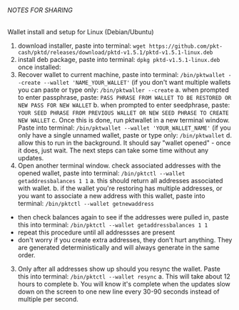 ###### NOTES FOR SHARING ######
Wallet install and setup for Linux (Debian/Ubuntu)
1. download installer, paste into terminal:
`wget https://github.com/pkt-cash/pktd/releases/download/pktd-v1.5.1/pktd-v1.5.1-linux.deb`
2. install deb package, paste into terminal:
`dpkg pktd-v1.5.1-linux.deb`
once installed:
1. Recover wallet to current machine, paste into terminal:
`/bin/pktwallet --create --wallet 'NAME_YOUR_WALLET'`
(if you don't want multiple wallets you can paste or type only: `/bin/pktwaller --create`
  a. when prompted to enter passphrase, paste:
`PASS PHRASE FROM WALLET TO BE RESTORED OR NEW PASS FOR NEW WALLET`
  b. when prompted to enter seedphrase, paste: 
`YOUR SEED PHRASE FROM PREVIOUS WALLET OR NEW SEED PHRASE TO CREATE NEW WALLET`
  c. Once this is done, run pktwallet in a new terminal window. Paste into terminal:
`/bin/pktwallet --wallet 'YOUR_WALLET_NAME'`
(if you only have a single unnamed wallet, paste or type only: `/bin/pktwallet`
  d. allow this to run in the background. It should say "wallet opened" - once it does, just wait. The next steps can take some time without any updates.
2. Open another terminal window. check associated addresses with the opened wallet, paste into terminal:
`/bin/pktctl --wallet getaddressbalances 1 1`
  a. this should return all addresses associated with wallet.
  b. if the wallet you're restoring has multiple addresses, or you want to associate a new address with this wallet, paste into terminal:
`/bin/pktctl --wallet getnewaddress`
  - then check balances again to see if the addresses were pulled in, paste this into terminal:
`/bin/pktctl --wallet getaddressbalances 1 1`
  - repeat this procedure until all addressses are present
  - don't worry if you create extra addresses, they don't hurt anything. They are generated deterministically and will always generate in the same order.
3. Only after all addresses show up should you resync the wallet. Paste this into terminal:
`/bin/pktctl --wallet resync`
  a. This will take about 12 hours to complete
  b. You will know it's complete when the updates slow down on the screen to one new line every 30-90 seconds instead of multiple per second.
